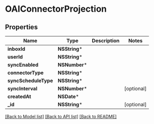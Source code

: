# OAIConnectorProjection

## Properties
Name | Type | Description | Notes
------------ | ------------- | ------------- | -------------
**inboxId** | **NSString*** |  | 
**userId** | **NSString*** |  | 
**syncEnabled** | **NSNumber*** |  | 
**connectorType** | **NSString*** |  | 
**syncScheduleType** | **NSString*** |  | 
**syncInterval** | **NSNumber*** |  | [optional] 
**createdAt** | **NSDate*** |  | 
**_id** | **NSString*** |  | [optional] 

[[Back to Model list]](../README#documentation-for-models) [[Back to API list]](../README#documentation-for-api-endpoints) [[Back to README]](../README)


